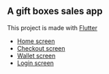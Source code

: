 ## A gift boxes sales app
This project is made with [Flutter](https://docs.flutter.dev/)
- [Home screen](/assets/screenshots/home.jpg)
- [Checkout screen](/assets/screenshots/checkout.jpg)
- [Wallet screen](/assets/screenshots/wallet.jpg)
- [Login screen](/assets/screenshots/login.jpg)
